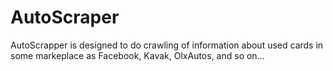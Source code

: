 # AutoScraper
AutoScrapper is designed to do crawling of information about used cards in some markeplace as Facebook, Kavak, OlxAutos, and so on...
